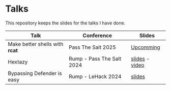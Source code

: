# Talks

This repository keeps the slides for the talks I have done.

| Talk                             | Conference                | Slides         |
| -------------------------------- | ------------------------- | -------------- |
| Make better shells with __rcat__ | Pass The Salt 2025        | [Upcomming](https://2025.pass-the-salt.org/)      |
| Hextazy                          | Rump - Pass The Salt 2024 | [slides](./PassTheSalt_2024/PTS2024_Hextazy.pdf) - [video](https://archives.pass-the-salt.org/Pass%20the%20SALT/2024/videos/PTS2024-Rump-13-13-hextazy.mp4) |
| Bypassing Defender is easy       | Rump - LeHack 2024        | [slides](./LeHack_2024/Bypassing%20Defender%20is%20easy.pdf) |